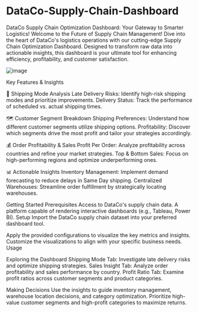 # DataCo-Supply-Chain-Dashboard
DataCo Supply Chain Optimization Dashboard: Your Gateway to Smarter Logistics!
Welcome to the Future of Supply Chain Management!
Dive into the heart of DataCo's logistics operations with our cutting-edge Supply Chain Optimization Dashboard. Designed to transform raw data into actionable insights, this dashboard is your ultimate tool for enhancing efficiency, profitability, and customer satisfaction.

![image](https://github.com/user-attachments/assets/583df30c-873d-498c-92ad-d75b25e51b04)


Key Features & Insights

🚀 Shipping Mode Analysis
Late Delivery Risks: Identify high-risk shipping modes and prioritize improvements.
Delivery Status: Track the performance of scheduled vs. actual shipping times.

🗺️ Customer Segment Breakdown
Shipping Preferences: Understand how different customer segments utilize shipping options.
Profitability: Discover which segments drive the most profit and tailor your strategies accordingly.

💰 Order Profitability & Sales
Profit Per Order: Analyze profitability across countries and refine your market strategies.
Top & Bottom Sales: Focus on high-performing regions and optimize underperforming ones.

📊 Actionable Insights
Inventory Management: Implement demand forecasting to reduce delays in Same Day shipping.
Centralized Warehouses: Streamline order fulfillment by strategically locating warehouses.

Getting Started
Prerequisites
Access to DataCo's supply chain data.
A platform capable of rendering interactive dashboards (e.g., Tableau, Power BI).
Setup
Import the DataCo supply chain dataset into your preferred dashboard tool.

Apply the provided configurations to visualize the key metrics and insights.
Customize the visualizations to align with your specific business needs.
Usage

Exploring the Dashboard
Shipping Mode Tab: Investigate late delivery risks and optimize shipping strategies.
Sales Insight Tab: Analyze order profitability and sales performance by country.
Profit Ratio Tab: Examine profit ratios across customer segments and product categories.

Making Decisions
Use the insights to guide inventory management, warehouse location decisions, and category optimization.
Prioritize high-value customer segments and high-profit categories to maximize returns.
